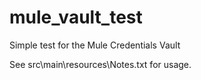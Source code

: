 # mule_vault_test
Simple test for the Mule Credentials Vault

See src\main\resources\Notes.txt for usage.
